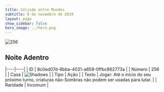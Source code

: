 ```yaml
---
title: Colisão entre Mundos
subtitle: 8 de novembro de 2019
layout: page
show_sidebar: false
hero_image: ../hero.png
---
```


![256](https://cdn.keyforgegame.com/media/card_front/pt/452_256_VGQ3VJ3XFQM8_pt.png)

## Noite Adentro

|----|----|
| ID | 8c0ed07d-8bba-4031-a659-0ffbc862773a |
| Número | 256 |
| Casa | ![Shadows](https://archonarcana.com/images/thumb/e/ee/Shadows.png/22px-Shadows.png "Sombras") |
| Tipo | Ação |
| Texto | Jogar: Até o início do seu próximo turno, criaturas não-Sombras não podem ser usadas para lutar. |
| Raridade | Incomum |
